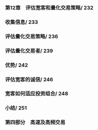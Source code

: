 ### 第12章　评估宽客和量化交易策略/ 232
### 收集信息/ 233
### 评估量化交易策略/ 236
### 评估量化交易者/ 239
### 优势/ 242
### 评估宽客的诚信/ 246
### 宽客如何适应投资组合/ 248
### 小结/ 251
### 第四部分　高速及高频交易
